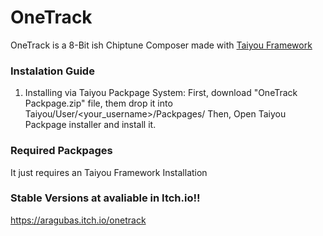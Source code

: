 # OneTrack
OneTrack is a 8-Bit ish Chiptune Composer made with [Taiyou Framework](https://github.com/aragubas/taiyou-framework)

### Instalation Guide
1. Installing via Taiyou Packpage System:
First, download "OneTrack Packpage.zip" file, them drop it into Taiyou/User/<your_username>/Packpages/
Then, Open Taiyou Packpage installer and install it.


### Required Packpages
It just requires an Taiyou Framework Installation


### Stable Versions at avaliable in Itch.io!!
https://aragubas.itch.io/onetrack

